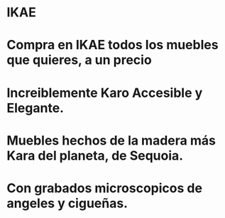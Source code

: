 # IKAE
# Compra  en  IKAE todos los muebles que quieres, a un precio 
# Increiblemente Karo Accesible y Elegante. 
# 
# Muebles hechos de la madera más Kara del planeta, de Sequoia. 
# Con grabados microscopicos de angeles y cigueñas.
